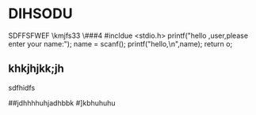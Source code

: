 # DIHSODU
SDFFSFWEF
\kmjfs33
\\\###4
#incldue <stdio.h>
printf("hello ,user,please enter your name:");
name = scanf();
printf("hello,\n",name);
return o;
## khkjhjkk;jh
sdfhidfs


##jdhhhhuhjadhbbk
#]kbhuhuhu
